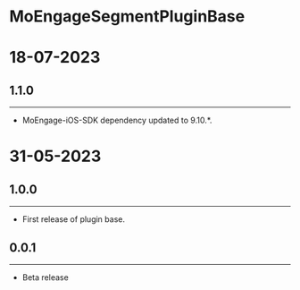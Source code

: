 MoEngageSegmentPluginBase
=================================

# 18-07-2023
## 1.1.0
-------------------------------------------
* MoEngage-iOS-SDK dependency updated to 9.10.*.

# 31-05-2023
## 1.0.0
-------------------------------------------
* First release of plugin base.

## 0.0.1
-------------------------------------------
* Beta release

